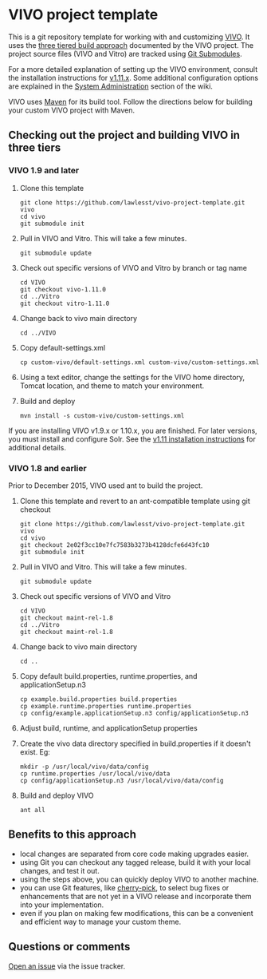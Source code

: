 # VIVO project template
This is a git repository template for working with and customizing [VIVO](http://vivoweb.org/).  It uses the [three tiered build approach](https://wiki.lyrasis.org/display/VTDA/Building+VIVO+in+3+tiers) documented by the VIVO project.  The project source files (VIVO and Vitro) are tracked using [Git Submodules](http://git-scm.com/book/en/Git-Tools-Submodules).

For a more detailed explanation of setting up the VIVO environment, consult the installation instructions for [v1.11.x](https://wiki.lyrasis.org/display/VIVODOC111x/Installing+VIVO). Some additional configuration options are explained in the [System Administration](https://wiki.lyrasis.org/display/VIVODOC111x/System+Administration) section of the wiki.

VIVO uses [Maven](https://maven.apache.org/) for its build tool. Follow the directions below for building your custom VIVO project with Maven. 

## Checking out the project and building VIVO in three tiers

### VIVO 1.9 and later
1. Clone this template 
    ~~~
    git clone https://github.com/lawlesst/vivo-project-template.git vivo
    cd vivo
    git submodule init
    ~~~
2. Pull in VIVO and Vitro.  This will take a few minutes.  
	~~~
	git submodule update
	~~~
3. Check out specific versions of VIVO and Vitro by branch or tag name
    ~~~
    cd VIVO
    git checkout vivo-1.11.0
    cd ../Vitro
    git checkout vitro-1.11.0
    ~~~
4. Change back to vivo main directory  
    ~~~
    cd ../VIVO
	~~~
5. Copy default-settings.xml  
	~~~
    cp custom-vivo/default-settings.xml custom-vivo/custom-settings.xml
    ~~~

6. Using a text editor, change the settings for the VIVO home directory, Tomcat location, and theme to match your environment. 

7. Build and deploy  
	~~~
    mvn install -s custom-vivo/custom-settings.xml
    ~~~

If you are installing VIVO v1.9.x or 1.10.x, you are finished. For later versions, you must install and configure Solr. See the [v1.11 installation instructions](https://wiki.lyrasis.org/display/VIVODOC111x/Installing+VIVO#InstallingVIVO-ConfigureandStartSolr) for additional details. 

### VIVO 1.8 and earlier
Prior to December 2015, VIVO used ant to build the project. 

1. Clone this template and revert to an ant-compatible template using git checkout
    ~~~
    git clone https://github.com/lawlesst/vivo-project-template.git vivo
    cd vivo
    git checkout 2e02f3cc10e7fc7583b3273b4128dcfe6d43fc10
    git submodule init
    ~~~

2. Pull in VIVO and Vitro.  This will take a few minutes.
	~~~
    git submodule update
    ~~~
3. Check out specific versions of VIVO and Vitro
    ~~~
    cd VIVO
    git checkout maint-rel-1.8
    cd ../Vitro
    git checkout maint-rel-1.8
    ~~~
4. Change back to vivo main directory
    ~~~
    cd ..
    ~~~
5. Copy default build.properties, runtime.properties, and applicationSetup.n3
    ~~~
    cp example.build.properties build.properties
    cp example.runtime.properties runtime.properties
    cp config/example.applicationSetup.n3 config/applicationSetup.n3
    ~~~
6. Adjust build, runtime, and applicationSetup properties
7. Create the vivo data directory specified in build.properties if it doesn't exist. Eg:
    ~~~
    mkdir -p /usr/local/vivo/data/config
    cp runtime.properties /usr/local/vivo/data
    cp config/applicationSetup.n3 /usr/local/vivo/data/config
    ~~~
8. Build and deploy VIVO
    ~~~
    ant all
    ~~~


## Benefits to this approach
 * local changes are separated from core code making upgrades easier.
 * using Git you can checkout any tagged release, build it with your local changes, and test it out.
 * using the steps above, you can quickly deploy VIVO to another machine.
 * you can use Git features, like [cherry-pick](http://www.vogella.com/articles/Git/article.html#cherrypick), to select bug fixes or enhancements that are not yet in a VIVO release and incorporate them into your implementation.
 * even if you plan on making few modifications, this can be a convenient and efficient way to manage your custom theme.

## Questions or comments
[Open an issue](https://github.com/vivo-community/vivo-project-template/issues) via the issue tracker.
